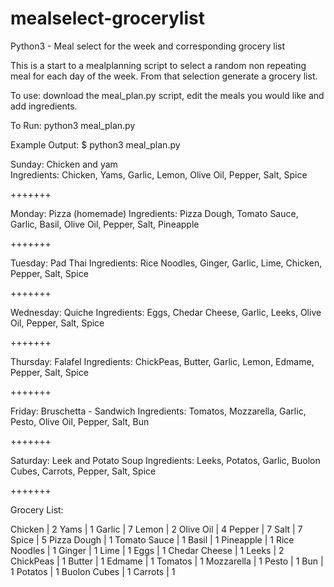 # mealselect-grocerylist
Python3 - Meal select for the week and corresponding grocery list

This is a start to a mealplanning script to select a random non repeating meal for each day of the week.
From that selection generate a grocery list.

To use:
download the meal_plan.py script, edit the meals you would like and add ingredients.

To Run:
python3 meal_plan.py

Example Output:
$ python3 meal_plan.py

Sunday: Chicken and yam  
Ingredients: Chicken, Yams, Garlic, Lemon, Olive Oil, Pepper, Salt, Spice  

+++++++

Monday: Pizza (homemade)
Ingredients: Pizza Dough, Tomato Sauce, Garlic, Basil, Olive Oil, Pepper, Salt, Pineapple

+++++++

Tuesday: Pad Thai
Ingredients: Rice Noodles, Ginger, Garlic, Lime, Chicken, Pepper, Salt, Spice

+++++++

Wednesday: Quiche
Ingredients: Eggs, Chedar Cheese, Garlic, Leeks, Olive Oil, Pepper, Salt, Spice

+++++++

Thursday: Falafel
Ingredients: ChickPeas, Butter, Garlic, Lemon, Edmame, Pepper, Salt, Spice

+++++++

Friday: Bruschetta - Sandwich
Ingredients: Tomatos, Mozzarella, Garlic, Pesto, Olive Oil, Pepper, Salt, Bun

+++++++

Saturday: Leek and Potato Soup
Ingredients: Leeks, Potatos, Garlic, Buolon Cubes, Carrots, Pepper, Salt, Spice

+++++++

<p>Grocery List:</p>

Chicken       |      2
Yams          |      1
Garlic        |      7
Lemon         |      2
Olive Oil     |      4
Pepper        |      7
Salt          |      7
Spice         |      5
Pizza Dough   |      1
Tomato Sauce  |      1
Basil         |      1
Pineapple     |      1
Rice Noodles  |      1
Ginger        |      1
Lime          |      1
Eggs          |      1
Chedar Cheese |      1
Leeks         |      2
ChickPeas     |      1
Butter        |      1
Edmame        |      1
Tomatos       |      1
Mozzarella    |      1
Pesto         |      1
Bun           |      1
Potatos       |      1
Buolon Cubes  |      1
Carrots       |      1
